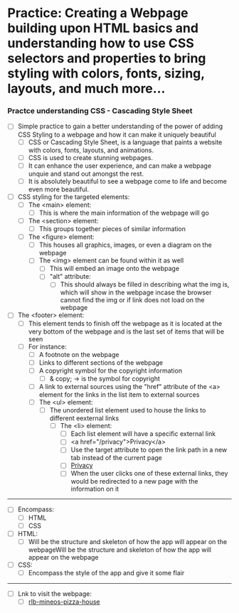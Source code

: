# Practice: Creating a Webpage building upon HTML basics and understanding how to use CSS selectors and properties to bring styling with colors, fonts, sizing, layouts, and much more...

### Practce understanding CSS - Cascading Style Sheet

-   [ ] Simple practice to gain a better understanding of the power of adding CSS Styling to a webpage and how it can make it uniquely beautiful
    -   [ ] CSS or Cascading Style Sheet, is a language that paints a website with colors, fonts, layouts, and animations.
    -   [ ] CSS is used to create stunning webpages.
    -   [ ] It can enhance the user experience, and can make a webpage unquie and stand out amongst the rest.
    -   [ ] It is absolutely beautiful to see a webpage come to life and become even more beautiful.
-   [ ] CSS styling for the targeted elements:
    -   [ ] The &lt;main&gt; element:
        -   [ ] This is where the main information of the webpage will go
    -   [ ] The &lt;section&gt; element:
        -   [ ] This groups together pieces of similar information
    -   [ ] The &lt;figure&gt; element:
        -   [ ] This houses all graphics, images, or even a diagram on the webpage
        -   [ ] The &lt;img&gt; element can be found within it as well
            -   [ ] This will embed an image onto the webpage
            -   [ ] "alt" attribute:
                -   [ ] This should always be filled in describing what the img is, which will show in the webpage incase the browser cannot find the img or if link does not load on the webpage
-   [ ] The &lt;footer&gt; element:
    -   [ ] This element tends to finish off the webpage as it is located at the very bottom of the webpage and is the last set of items that will be seen
    -   [ ] For instance:
        -   [ ] A footnote on the webpage
        -   [ ] Links to different sections of the webpage
        -   [ ] A copyright symbol for the copyright information
            -   [ ] & copy; -> is the symbol for copyright
        -   [ ] A link to external sources using the "href" attribute of the &lt;a&gt; element for the links in the list item to external sources
        -   [ ] The &lt;ul&gt; element:
            -   [ ] The unordered list element used to house the links to different eexternal links
                -   [ ] The &lt;li&gt; element:
                    -   [ ] Each list element will have a specific external link
                    -   [ ] &lt;a href="/privacy"&gt;Privacy&lt;/a&gt;
                    -   [ ] Use the target attribute to open the link path in a new tab instead of the current page
                    -   [ ] <a href="/privacy" target="_blank">Privacy</a>
                    -   [ ] When the user clicks one of these external links, they would be redirected to a new page with the information on it

---

-   [ ] Encompass:
    -   [ ] HTML
    -   [ ] CSS
-   [ ] HTML:
    -   [ ] Will be the structure and skeleton of how the app will appear on the webpageWill be the structure and skeleton of how the app will appear on the webpage
-   [ ] CSS:
    -   [ ] Encompass the style of the app and give it some flair

---

-   [ ] Lnk to visit the webpage:
    -   [ ] <a href="https://rlb-mineos-pizza-house.netlify.app/" target="_blank">rlb-mineos-pizza-house</a>
